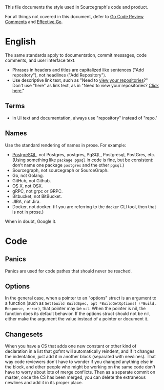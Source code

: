 This file documents the style used in Sourcegraph's code and product.

For all things not covered in this document, defer to
[Go Code Review Comments](https://code.google.com/p/go-wiki/wiki/CodeReviewComments)
and [Effective Go](http://golang.org/doc/effective_go.html).

# English

The same standards apply to documentation, commit messages, code
comments, and user interface text.

* Phrases in headers and titles are capitalized like sentences ("Add
  repository"), not headlines ("Add Repository").
* Use descriptive link text, such as "Need to
  [view your repositories](#)?" Don't use "here" as link text, as in
  "Need to view your repositories? [Click here.](#)"

## Terms

* In UI text and documentation, always use "repository" instead of
  "repo."

## Names

Use the standard rendering of names in prose. For example:

* [PostgreSQL](http://www.postgresql.org/about/), not Postgres,
  postgres, PgSQL, Postgresql, PostGres, etc. (Using something like
  `package pgsql` in code is fine, but be consistent: don't name one
  package `postgres` and the other `pgsql`.)
* Sourcegraph, not sourcegraph or SourceGraph.
* Go, not Golang.
* GitHub, not Github.
* OS X, not OSX.
* gRPC, not grpc or GRPC.
* Bitbucket, not BitBucket.
* JIRA, not Jira.
* Docker, not docker. (If you are referring to the `docker` CLI tool,
  then that is not in prose.)

When in doubt, Google it.

# Code

## Panics

Panics are used for code pathes that should never be reached.

## Options

In the general case, when a pointer to an "options" struct is an argument
to a function (such as `Get(build BuildSpec, opt *BuildGetOptions) (*Build, Response, error)`,
that pointer may be `nil`. When the pointer is nil, the function does its default behavior.
If the options struct should not be nil, either make the argument the value instead of a
pointer or document it.

## Changesets

When you have a CS that adds one new constant or other kind of declaration in a list that
gofmt will automatically reindent, and if it changes the indentation, just add it in another
block (separated with newlines). That way code reviewers don't have to wonder if you changed
anything else in the block, and other people who might be working on the same code don't have
to worry about lots of merge conflicts. Then as a separate commit on master, once the CS has
been merged, you can delete the extraneous newlines and add it in its proper place.
